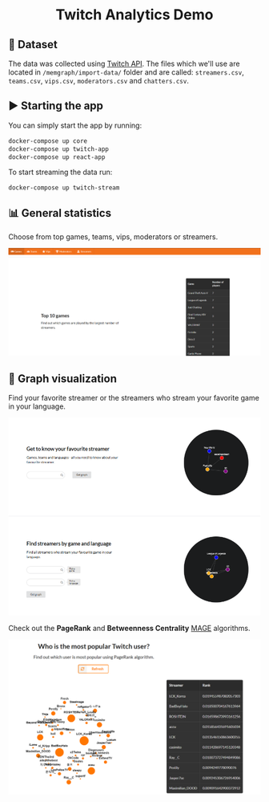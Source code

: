 <h1 align="center">
  Twitch Analytics Demo
</h1>

## :open_file_folder: Dataset
The data was collected using [Twitch API](https://dev.twitch.tv/docs/api/). The files which we'll use are located in `/memgraph/import-data/` folder and are called: `streamers.csv`, `teams.csv`, `vips.csv`, `moderators.csv` and `chatters.csv`.

## :arrow_forward: Starting the app

You can simply start the app by running:

```
docker-compose up core
docker-compose up twitch-app
docker-compose up react-app
```

To start streaming the data run:

```
docker-compose up twitch-stream
```

## :bar_chart: General statistics

Choose from top games, teams, vips, moderators or streamers.

![](/images/app_2.png)

## :eyes: Graph visualization

Find your favorite streamer or the streamers who stream your favorite game in your language.

![](/images/app_3.png)

Check out the **PageRank** and **Betweenness Centrality** [MAGE](https://memgraph.com/docs/mage) algorithms.

![](/images/app_4.png)
